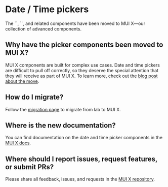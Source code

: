 # Date / Time pickers

<p class="description">The `<DatePicker>`, `<TimePicker>`, and related components have been moved to MUI X—our collection of advanced components.</p>

## Why have the picker components been moved to MUI X?

MUI X components are built for complex use cases. Date and time pickers are difficult to pull off correctly, so they deserve the special attention that they will receive as part of MUI X. To learn more, check out the [blog post about the move](/blog/lab-pickers-to-mui-x/).

## How do I migrate?

Follow the [migration page](/x/react-date-pickers/migration/) to migrate from lab to MUI X.

## Where is the new documentation?

You can find documentation on the date and time picker components in the [MUI X docs](/x/react-date-pickers/).

## Where should I report issues, request features, or submit PRs?

Please share all feedback, issues, and requests in the [MUI X repository](https://github.com/mui/mui-x).

